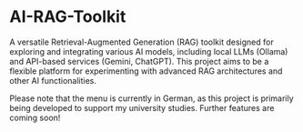 # AI-RAG-Toolkit
A versatile Retrieval-Augmented Generation (RAG) toolkit designed for exploring and integrating various AI models, including local LLMs (Ollama) and API-based services (Gemini, ChatGPT). This project aims to be a flexible platform for experimenting with advanced RAG architectures and other AI functionalities.

Please note that the menu is currently in German, as this project is primarily being developed to support my university studies. Further features are coming soon!
